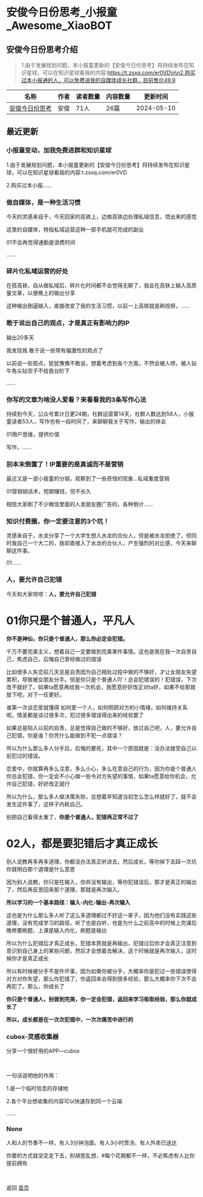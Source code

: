 # 安俊今日份思考_小报童_Awesome_XiaoBOT

## 安俊今日份思考介绍
> 1.由于发展规划问题，本小报童更新的【安俊今日份思考】将持续发布在知识星球，可以在知识星球看我的内容∶https://t.zsxq.com/er0VD\n\n2.购买过本小报通的人，可以免费进我的自媒体成长社群，目前售价49.9  
  


|名称|作者|读者数量|内容数量|更新时间|
|---|---|---|---|---|
|[安俊今日份思考](https://xiaobot.net/p/anjun01?refer=0b133df9-27dc-423b-8101-639049001c13)|安俊|71人|26篇|2024-05-10|

## 最近更新
### 小报童变动，加我免费进群和知识星球

1.由于发展规划问题，本小报童更新的【安俊今日份思考】将持续发布在知识星球，可以在知识星球看我的内容∶t.zsxq.com/er0VD

2.购买过本小报......

### 做自媒体，是一种生活习惯

今天的灵感来自于，今天回家的高铁上，边做高铁边处理私域信息，悟出来的感觉

这里的自媒体，特指私域运营这种一部手机就可完成的副业

01不会再觉得通勤是浪费时间

......

### 碎片化私域运营的好处

在搭高铁，自从做私域后，碎片化时间都不会觉得无聊了，我会在高铁上输入高质量文章，以便晚上的输出分享​

这种输出倒逼输入，直接改变了我的生活习惯，以前一上高铁就是刷视频，......

### 敢于说出自己的观点，才是真正有影响力的IP

输出20多天​

我发现我 敢于说一些带有偏激性的观点了​

以前说一些观点，犹犹豫豫不敢说，想着考虑到各个方面，不然会被人喷，被人钻牛角尖钻空子不给我台阶下​

......

### 你写的文章为啥没人爱看？来看看我的3条写作心法

持续到今天，公众号累计日更24期，社群运营第14天，社群人数达到58人，小报童读者53人，写作也有一段时间了，来聊聊我关于写作，输出的体会

01用户思维，提供价值

写作，......

### 别本末倒置了！IP重要的是真诚而不是营销

最近又是一波小报童的分销，观察到了一些奇怪的现象...私域重度营销

01营销销话术，短期赚钱，但不长久

相信大家刷了不少微信里面的人发朋友圈广告的，各种倒计......

### 知识付费圈，你一定要注意的3个坑！

灵感来自于，水龙分享了一个大学生想入水龙的合伙人，但是被水龙拒绝了，但同时我自己一个大二的，我却直接入了水龙的合伙人，产生强烈的对比感，今天来聊聊这件事。

01......

### 人，要允许自己犯错

今天和大家唠唠：**人，要允许自己犯错**

# **01你只是个普通人，平凡人**

**你不是神仙，你只是个普通人，那么你必定会犯错。**

千万不要完美主义，想着自己一定要做到完美某件事情。这也是我在我一次自责自己，焦虑自己，后悔自己曾经做过的错误

比如很多人失恋前几天总是自责因为自己相处过程中做的不够好，才让女朋友失望累积，导致被女朋友分手。但是你只是个普通人吖！总会犯错误的！犯错误，下次改不就好了。如果ta愿意再给我一次机会，我愿意好好改正对ta好，如果不给那就放下吧，对下一任更好。

谁第一次谈恋爱就懂得 如何爱一个人，如何照顾对方的小情绪，如何维持关系呢。情圣都是谈过很多次，犯过很多错误得出来的经验罢了

如果总是陷入以前的自责，总是觉得自己做的不够好，放过自己吧，人，要允许自己犯错，你是谁？你凭什么能做到不犯一点错误？

所以为什么那么多人分手后，后悔的要死，其中一个原因就是：没办法接受自己以前犯过的错误。

恋爱中，你就算再多么注意，多么小心，多么在意自己的行为，因为你是个普通人你总会犯错，你一定会不小心做一些令对方失望的事情，如果ta愿意给你机会，允许自己犯错，好好改正就行

所以为什么，那么多人做决策失败，总想着早知道当初怎么怎么样就好了，就不会发生这件事了，这样子内耗自己。

别把自己看得太重了，**你是个普通人，犯错再正常不过了**

# **02人，都是要犯错后才真正成长**

别人说教再多再多道理，你都没办法真正听进去，然后成长，等你掉下去踩一次坑你就明白那个道理是什么意思

因为别人说教，你只是在输入，你并没有输出，等你犯错误后，那才是真正的输出了，然后再反思回来那个道理，那就是再次输入。

**所以学习的一个基本路径：输入-内化-输出-再次输入**

这也是为什么那么多人听了这么多道理都过不好这一辈子，因为他们没有实践这些道理，没有完成学习的路径，听了也是白听，也是为什么之前高中的时候上完课后晚修要刷题，上课是输入内化，刷题是输出

所以为什么犯错后才真正成长，犯错本质就是再输出，犯错过后你才会真正注意到意识到自己身上的某些问题，然后才会想着去解决，这个时候就是再次输入，这时候你才是真正成长

所以有时候被分手不是件坏事，因为如果你被分手，大概率你是犯过一些错误使得对方对你失望，那么你犯错了，你返回来会得到很多经验，那么大概率你下次不会再犯了。那么，你成长了

**你只是个普通人，别做到完美，你一定会犯错，返回来学习吸取经验，那么你就成长了**

**所以，成长都是在一次次犯错中，一次次痛苦中进行的**

### cubox-灵感收集器

分享一个很好用的APP—cubox

​

​一句话说明他的作用：

1.是一个临时信息的存储地

2.各个平台想收集的内容可以快速存到同一个云端

......

### None

人和人的节奏不一样，有人3分钟泡面，有人3小时煲汤，有人外卖已送达

你要的方式就坚定走下去，别胡思乱想，#每个花期都不一样，不必焦虑有人比你提前拥有


<a href="https://github.com/Reno9527/awesome-xiaobot" style="color: white; text-decoration: none;">awesome-xiaobot</a>

返回 [首页](../README.md)
